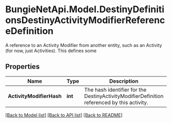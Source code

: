 # BungieNetApi.Model.DestinyDefinitionsDestinyActivityModifierReferenceDefinition
A reference to an Activity Modifier from another entity, such as an Activity (for now, just Activities).  This defines some
## Properties

Name | Type | Description | Notes
------------ | ------------- | ------------- | -------------
**ActivityModifierHash** | **int** | The hash identifier for the DestinyActivityModifierDefinition referenced by this activity. | [optional] 

[[Back to Model list]](../README.md#documentation-for-models) [[Back to API list]](../README.md#documentation-for-api-endpoints) [[Back to README]](../README.md)

